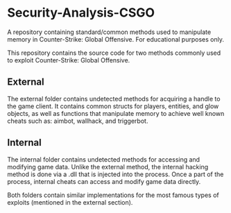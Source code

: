 # Security-Analysis-CSGO
A repository containing standard/common methods used to manipulate memory in Counter-Strike: Global Offensive.
For educational purposes only.

This repository contains the source code for two methods commonly used to exploit Counter-Strike: Global Offensive.

External
--------
The external folder contains undetected methods for acquiring a handle to the game client.
It contains common structs for players, entities, and glow objects, as well as functions that manipulate memory to achieve well known cheats such as: aimbot, wallhack, and triggerbot.

Internal
--------
The internal folder contains undetected methods for accessing and modifying game data.
Unlike the external method, the internal hacking method is done via a .dll that is injected into the process. Once a part of the process, internal cheats can access and modify game data directly.


Both folders contain similar implementations for the most famous types of exploits (mentioned in the external section).
